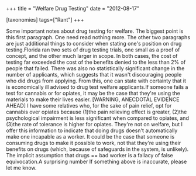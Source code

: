 +++
title = "Welfare Drug Testing"
date = "2012-08-17"

[taxonomies]
tags=["Rant"]
+++

Some important notes about drug testing for welfare. The biggest point is this first paragraph. One need read nothing more. The other two paragraphs are just additional things to consider when stating one's position on drug testing.Florida ran two sets of drug testing trials, one small as a proof of concept, and the other much larger in scope. In both cases, the cost of testing far exceeded the cost of the benefits denied to the less than 2% of people that failed. There was also no statistically significant change in the number of applicants, which suggests that it wasn't discouraging people who did drugs from applying. From this, one can state with certainty that it is economically ill advised to drug test welfare applicants.If someone fails a test for cannabis or for opiates, it may be the case that they're using the materials to make their lives easier. \[WARNING, ANECDOTAL EVIDENCE AHEAD] I have some relatives who, for the sake of pain relief, opt for cannabis over opiates because (1)the pain relieving effect is greater, (2)the psychological impairment is less significant when compared to opiates, and (3)the rate of tolerance is higher for opiates. They're not on welfare, but I offer this information to indicate that doing drugs doesn't automatically make one incapable as a worker. It could be the case that someone is consuming drugs to make it possible to work, not that they're using their benefits on drugs (which, because of safeguards in the system, is unlikely). The implicit assumption that drugs == bad worker is a fallacy of false equivocation.A surprising number If something above is inaccurate, please let me know.
